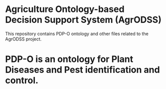 # Agriculture Ontology-based Decision Support System (AgrODSS)
This repository contains PDP-O ontology and other files related to the AgrODSS project.
# PDP-O is an ontology for Plant Diseases and Pest identification and control.
